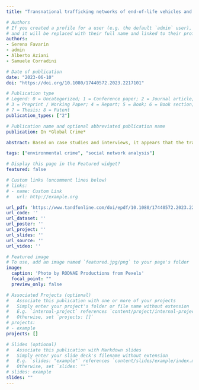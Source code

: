 ```yaml
---
title: "Transnational trafficking networks of end-of-life vehicles and e-waste"

# Authors
# If you created a profile for a user (e.g. the default `admin` user), write the username (folder name) here 
# and it will be replaced with their full name and linked to their profile
authors:
- Serena Favarin
- admin
- Alberto Aziani
- Samuele Corradini

# Date of publication
date: "2023-06-10"
doi: "https://doi.org/10.1080/17440572.2023.2217101"

# Publication type
# Legend: 0 = Uncategorized; 1 = Conference paper; 2 = Journal article;
# 3 = Preprint / Working Paper; 4 = Report; 5 = Book; 6 = Book section;
# 7 = Thesis; 8 = Patent
publication_types: ["2"]

# Publication name and optional abbreviated publication name
publication: In *Global Crime*

abstract: Based on case studies and interviews, it appears that the transnational trafficking of various waste types follows distinct paths. However, this information only provides a partial view of the global waste trafficking network, as it has never been studied by combining all the known illegal flows of different waste types. To address this gap, we analysed data from the Basel Convention National Reports to reconstruct networks of countries that engaged in illegal exchanges of end-of-life vehicles, e-waste, or both between 2016 and 2019. Our findings suggest that the structure of these networks and the countries involved in the trafficking vary depending on the waste type, with some similarities. While there are a few reciprocal ties, illegal end-of-life vehicles and e-waste typically move in one direction between countries. Most illegal flows occur from the Global North to the Global South, but trafficking also takes place within each of these regions.

tags: ["environmental crime", "social network analysis"]

# Display this page in the Featured widget?
featured: false

# Custom links (uncomment lines below)
# links:
# - name: Custom Link
#   url: http://example.org

url_pdf: 'https://www.tandfonline.com/doi/epdf/10.1080/17440572.2023.2217101?needAccess=true&role=button'
url_code: ''
url_dataset: ''
url_poster: ''
url_project: ''
url_slides: ''
url_source: ''
url_video: ''

# Featured image
# To use, add an image named `featured.jpg/png` to your page's folder 
image:
  caption: 'Photo by RODNAE Productions from Pexels'
  focal_point: ""
  preview_only: false

# Associated Projects (optional)
#   Associate this publication with one or more of your projects
#   Simply enter your project's folder or file name without extension
#   E.g. `internal-project` references `content/project/internal-project/index.md`
#   Otherwise, set `projects: []`
# projects:
# - example
projects: []

# Slides (optional)
#   Associate this publication with Markdown slides
#   Simply enter your slide deck's filename without extension
#   E.g. `slides: "example"` references `content/slides/example/index.md`
#   Otherwise, set `slides: ""`
# slides: example
slides: ""
---
```

